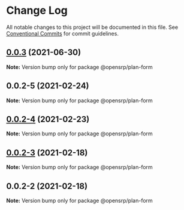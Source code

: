 # Change Log

All notable changes to this project will be documented in this file.
See [Conventional Commits](https://conventionalcommits.org) for commit guidelines.

## [0.0.3](https://github.com/opensrp/web/compare/@opensrp/plan-form@0.0.2...@opensrp/plan-form@0.0.3) (2021-06-30)

**Note:** Version bump only for package @opensrp/plan-form





## 0.0.2-5 (2021-02-24)

**Note:** Version bump only for package @opensrp/plan-form

## [0.0.2-4](https://github.com/opensrp/web/compare/@opensrp/plan-form@0.0.2-3...@opensrp/plan-form@0.0.2-4) (2021-02-23)

**Note:** Version bump only for package @opensrp/plan-form

## [0.0.2-3](https://github.com/opensrp/web/compare/@opensrp/plan-form@0.0.2-2...@opensrp/plan-form@0.0.2-3) (2021-02-18)

**Note:** Version bump only for package @opensrp/plan-form

## 0.0.2-2 (2021-02-18)

**Note:** Version bump only for package @opensrp/plan-form
